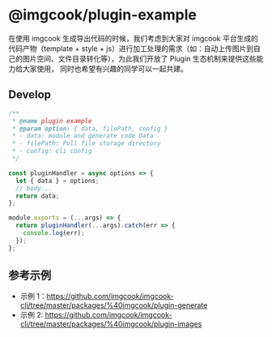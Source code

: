 # @imgcook/plugin-example

在使用 imgcook 生成导出代码的时候，我们考虑到大家对 imgcook 平台生成的代码产物（template + style + js）进行加工处理的需求（如：自动上传图片到自己的图片空间、文件目录转化等），为此我们开放了 Plugin 生态机制来提供这些能力给大家使用， 同时也希望有兴趣的同学可以一起共建。

## Develop

```javascript
/**
 * @name plugin example
 * @param option: { data, filePath, config }
 * - data: module and generate code Data
 * - filePath: Pull file storage directory
 * - config: cli config
 */

const pluginHandler = async options => {
  let { data } = options;
  // body...
  return data;
};

module.exports = (...args) => {
  return pluginHandler(...args).catch(err => {
    console.log(err);
  });
};
```

## 参考示例

- 示例 1：https://github.com/imgcook/imgcook-cli/tree/master/packages/%40imgcook/plugin-generate
- 示例 2: https://github.com/imgcook/imgcook-cli/tree/master/packages/%40imgcook/plugin-images
